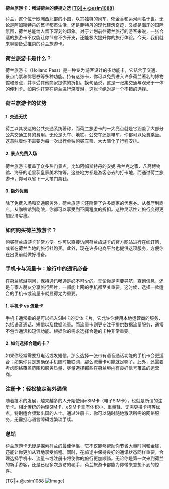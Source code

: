 **荷兰旅游卡：畅游荷兰的便捷之选 [[TG💪+ @esim1088](https://t.me/s/esim1088)]**

荷兰，这个位于欧洲西北部的小国，以其独特的风车、郁金香和运河闻名于世。无论是阿姆斯特丹的繁华都市生活，还是鹿特丹的现代建筑奇迹，又或是海牙的国际氛围，荷兰总能给人留下深刻的印象。对于计划前往荷兰旅行的游客来说，一张合适的旅游卡不仅能让你节省不少开支，还能极大提升你的旅行体验。今天，我们就来聊聊备受推崇的荷兰旅游卡。

### 荷兰旅游卡是什么？

荷兰旅游卡（Holland Pass）是一种专为游客设计的多功能卡，它结合了交通、景点门票和优惠券等多种功能。持有这张卡，你可以免费进入许多荷兰著名的博物馆和景点，并享受其他商家提供的折扣。换句话说，这是一张集交通与观光于一体的便利卡。如果你打算在荷兰进行深度游，这张卡绝对是一个不错的选择。

### 荷兰旅游卡的优势

#### 1. **交通无忧**
荷兰以其发达的公共交通系统著称，而荷兰旅游卡的一大亮点就是它涵盖了大部分公共交通工具的费用。无论是火车、地铁、公交车还是电车，你都可以免费乘坐。这意味着你不需要为每一次出行单独购买车票，大大简化了行程安排。

#### 2. **景点免费入场**
荷兰旅游卡覆盖了众多热门景点，比如阿姆斯特丹的安妮·弗兰克之家、凡高博物馆、海牙的毛里茨皇家美术馆等。这些地方都是游客必去的打卡地，而通过荷兰旅游卡，你可以省下一大笔门票钱。

#### 3. **额外优惠**
除了免费入场和交通服务外，荷兰旅游卡还附带了许多商家的优惠券。从餐厅到商店，从咖啡馆到剧院，你都可以享受到不同程度的折扣。这种灵活性让旅行变得更加经济实惠。

### 如何购买荷兰旅游卡？

购买荷兰旅游卡非常方便。你可以直接访问荷兰旅游卡的官方网站进行在线订购，或者在荷兰当地的旅行社购买。此外，现在许多电商平台也提供这项服务，方便你在出发前就做好准备。

### 手机卡与流量卡：旅行中的通讯必备

在荷兰旅游期间，保持通讯畅通是必不可少的。无论你是需要导航、查询信息，还是与家人朋友分享旅行照片，一部能上网的手机都至关重要。这时候，选择一款适合的手机卡或流量卡就显得尤为重要。

#### 1. **手机卡 vs 流量卡**
手机卡通常指的是可以插入SIM卡的实体卡片，它允许你使用本地运营商的服务，包括语音通话、短信以及数据流量。而流量卡则更专注于提供数据流量服务，通常不包含通话和短信功能。根据你的需求选择合适的卡种非常重要。

#### 2. **如何选择合适的卡？**
如果你经常需要打电话或发短信，那么选择一张带有语音通话功能的手机卡会更适合；如果你只是想确保手机随时能联网，那么流量卡可能就足够了。此外，还需要考虑网络覆盖范围和服务质量，尽量选择那些在荷兰境内有良好信号覆盖的运营商。

### 注册卡：轻松搞定海外通信

随着技术的发展，越来越多的人开始使用eSIM卡（电子SIM卡），也就是所谓的注册卡。相比传统的物理SIM卡，eSIM卡具有体积小、重量轻、无需更换卡槽等优点，特别适合频繁出国的人士。通过注册卡，你可以随时随地激活所需的网络服务，无需担心语言障碍或繁琐手续。

### 总结

荷兰旅游卡无疑是探索荷兰的最佳伴侣，它不仅能够帮助你节省大量时间和金钱，还能让你更加从容地享受旅程。同时，在旅途中保持良好的通讯状态同样重要，合理选择手机卡、流量卡或注册卡将使你的旅行更加顺畅。无论你是第一次来到荷兰的新手游客，还是已经多次造访的老手，荷兰旅游卡都能为你带来意想不到的惊喜。

[[TG💪+ @esim1088](https://t.me/s/esim1088) ![Image](https://i.postimg.cc/4NQfJmqS/Snipaste-2025-05-13-00-14-12.png)]